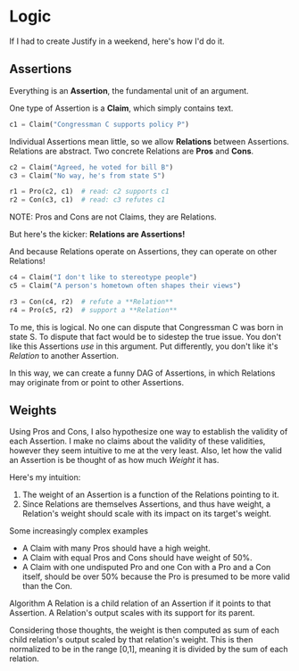Logic
=====

If I had to create Justify in a weekend, here's how I'd do it.

## Assertions
Everything is an **Assertion**, the fundamental unit of an argument.

One type of Assertion is a **Claim**, which simply contains text.
```python
c1 = Claim("Congressman C supports policy P")
```

Individual Assertions mean little, so we allow **Relations** between Assertions.
Relations are abstract. 
Two concrete Relations are **Pros** and **Cons**.
```python
c2 = Claim("Agreed, he voted for bill B")
c3 = Claim("No way, he's from state S")

r1 = Pro(c2, c1)  # read: c2 supports c1
r2 = Con(c3, c1)  # read: c3 refutes c1
```

NOTE: Pros and Cons are not Claims, they are Relations. 

But here's the kicker: **Relations are Assertions!**

And because Relations operate on Assertions, they can operate on other Relations!

```python
c4 = Claim("I don't like to stereotype people")
c5 = Claim("A person's hometown often shapes their views")

r3 = Con(c4, r2)  # refute a **Relation**
r4 = Pro(c5, r2)  # support a **Relation**
```

To me, this is logical.
No one can dispute that Congressman C was born in state S.
To dispute that fact would be to sidestep the true issue.
You don't like this Assertions *use* in this argument.
Put differently, you don't like it's *Relation* to another Assertion.

In this way, we can create a funny DAG of Assertions, in which Relations may originate from or point to other Assertions.

## Weights
Using Pros and Cons, I also hypothesize one way to establish the validity of each Assertion. 
I make no claims about the validity of these validities, however they seem intuitive to me at the very least.
Also, let how the valid an Assertion is be thought of as how much *Weight* it has.

Here's my intuition:

1. The weight of an Assertion is a function of the Relations pointing to it.
2. Since Relations are themselves Assertions, and thus have weight, a Relation's weight should scale with its impact on its target's weight.

Some increasingly complex examples
* A Claim with many Pros should have a high weight.
* A Claim with equal Pros and Cons should have weight of 50%.
* A Claim with one undisputed Pro and one Con with a Pro and a Con itself, should be over 50% because the Pro is presumed to be more valid than the Con.

Algorithm
A Relation is a child relation of an Assertion if it points to that Assertion.
A Relation's output scales with its support for its parent.

Considering those thoughts, the weight is then computed as sum of each child relation's output scaled by that relation's weight.
This is then normalized to be in the range [0,1], meaning it is divided by the sum of each relation.
